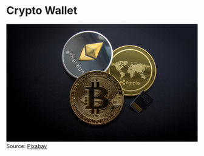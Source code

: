#
# Crypto Wallet

![crypto](images/cryptocurrency.jpg)
Source: [Pixabay](https://pixabay.com/photos/cryptocurrency-business-finance-3085139/#)
#



